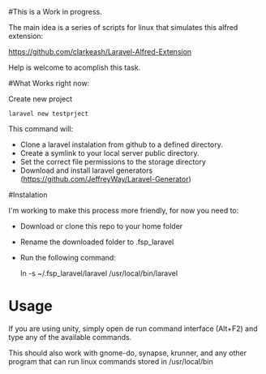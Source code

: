 #This is a Work in progress. 

The main idea is a series of scripts for linux that simulates this alfred extension:

https://github.com/clarkeash/Laravel-Alfred-Extension 

Help is welcome to acomplish this task.

#What Works right now:

Create new project

    laravel new testprject

This command will:

- Clone a laravel instalation from github to a defined directory.
- Create a symlink to your local server public directory. 
- Set the correct file permissions to the storage directory
- Download and install laravel generators (https://github.com/JeffreyWay/Laravel-Generator)

#Instalation

I'm working to make this process more friendly, for now you need to:

- Download or clone this repo to your home folder
- Rename the downloaded folder to .fsp_laravel
- Run the following command:

    ln -s ~/.fsp_laravel/laravel /usr/local/bin/laravel

# Usage

If you are using unity, simply open de run command interface (Alt+F2) and type any of the available commands.

This should also work with gnome-do, synapse, krunner, and any other program that can run linux commands stored in /usr/local/bin
